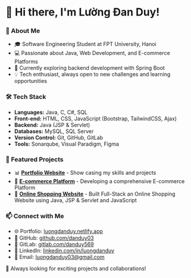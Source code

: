 # 👋 Hi there, I'm Lường Đan Duy!

### 🚀 About Me
- 🎓 Software Engineering Student at FPT University, Hanoi
- 💻 Passionate about Java, Web Development, and E-commerce Platforms
- 🌱 Currently exploring backend development with Spring Boot
- 💡 Tech enthusiast, always open to new challenges and learning opportunities

### 🛠️ Tech Stack
- **Languages:** Java, C, C#, SQL
- **Front-end:** HTML, CSS, JavaScript (Bootstrap, TailwindCSS, Ajax)
- **Backend:** Java (JSP & Servlet)
- **Databases:** MySQL, SQL Server
- **Version Control:** Git, GitHub, GitLab
- **Tools:** Sonarqube, Visual Paradigm, Figma

### 📂 Featured Projects
- 📊 **[Portfolio Website](https://luongdanduy.netlify.app)** - Show casing my skills and projects
- 🏪 **[E-commerce Platform](https://gitlab.com/swp_3911/ecomerce)** - Developing a comprehensive E-commerce Platform
- 🛒 **[Online Shopping Website](https://github.com/danduy03/Ecomerce)** - Built Full-Stack an Online Shopping Website using Java, JSP & Servlet and JavaScript

### 📫 Connect with Me
- 🌐 Portfolio: [luongdanduy.netlify.app](https://luongdanduy.netlify.app)
- 🔗 GitHub: [github.com/danduy03](https://github.com/danduy03)
- 🔗 GitLab: [gitlab.com/danduy569](https://gitlab.com/danduy569)
- 💼 LinkedIn: [linkedin.com/in/luongdanduy](https://linkedin.com/in/luongdanduy)
- 📧 Email: [luongdanduy03@gmail.com](mailto:luongdanduy03@gmail.com)

🚀 Always looking for exciting projects and collaborations!
